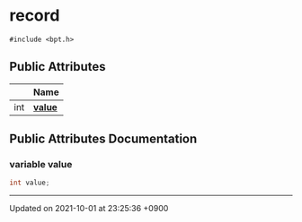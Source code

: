 

# record






`#include <bpt.h>`

## Public Attributes

|                | Name           |
| -------------- | -------------- |
| int | **[value](/Classes/record#variable-value)**  |

## Public Attributes Documentation

### variable value

```cpp
int value;
```


-------------------------------

Updated on 2021-10-01 at 23:25:36 +0900